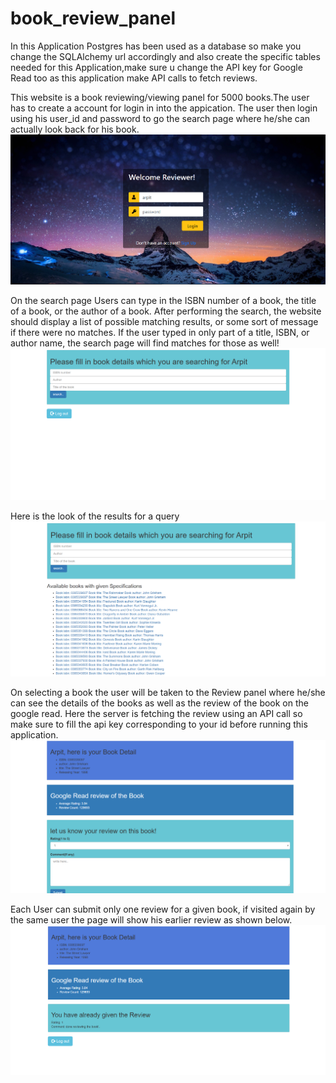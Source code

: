 # book_review_panel

In this Application Postgres has been used as a database so make you change the SQLAlchemy url accordingly and also create the specific tables needed for this Application,make sure u change the API key for Google Read too as this application make API calls to fetch reviews.

This website is a book reviewing/viewing panel for 5000 books.The user has to create a account for login in into the appication. The user then login using his user_id and password to go the search page where he/she can actually look back for his book.
![Login Page](https://github.com/arpit1912/book_review_panel/blob/master/login_page.png)

On the search page Users can type in the ISBN number of a book, the title of a book, or the author of a book. After performing the search, the website should display a list of possible matching results, or some sort of message if there were no matches. If the user typed in only part of a title, ISBN, or author name, the  search page will find matches for those as well!
![Search Page](https://github.com/arpit1912/book_review_panel/blob/master/search_page.png)

Here is the look of the results for a query
![Search Results](https://github.com/arpit1912/book_review_panel/blob/master/results.png)

On selecting a book the user will be taken to the Review panel where he/she can see the details of the books as well as the review of the book on the google read. Here the server is fetching the review using an API call so make sure to fill the api key corresponding to your id before running this application.
![Review form](https://github.com/arpit1912/book_review_panel/blob/master/review_panel.png)

Each User can submit only one review for a given book, if visited again by the same user the page will show his earlier review as shown below.
![Review Again](https://github.com/arpit1912/book_review_panel/blob/master/after_review.png)


